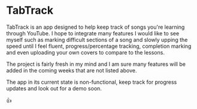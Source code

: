 # **TabTrack**

TabTrack is an app designed to help keep track of songs you're learning through YouTube. I hope to integrate many features I would like to see myself such as marking difficult sections of a song and slowly upping the speed until I feel fluent, progress/percentage tracking, completion marking and even uploading your own covers to compare to the lessons.

The project is fairly fresh in my mind and I am sure many features will be added in the coming weeks that are not listed above.

The app in its current state is non-functional, keep track for progress updates and look out for a demo soon.

👍
